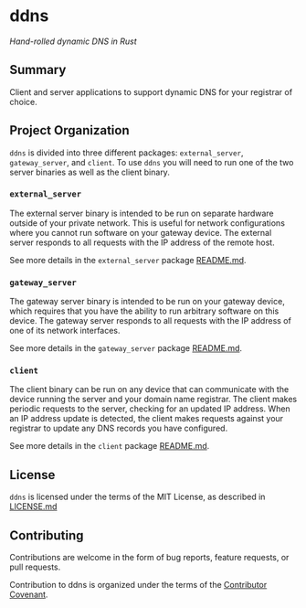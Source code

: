 # ddns

*Hand-rolled dynamic DNS in Rust*

## Summary

Client and server applications to support dynamic DNS for your registrar of
choice.

## Project Organization

`ddns` is divided into three different packages: `external_server`,
`gateway_server`, and `client`. To use `ddns` you will need to run one of the
two server binaries as well as the client binary.

### `external_server`

The external server binary is intended to be run on separate hardware outside of
your private network. This is useful for network configurations where you cannot
run software on your gateway device. The external server responds to all
requests with the IP address of the remote host.

See more details in the `external_server` package
[README.md](external_server/README.md).

### `gateway_server`

The gateway server binary is intended to be run on your gateway device, which
requires that you have the ability to run arbitrary software on this device. The
gateway server responds to all requests with the IP address of one of its
network interfaces.

See more details in the `gateway_server` package
[README.md](gateway_server/README.md).

### `client`

The client binary can be run on any device that can communicate with the device
running the server and your domain name registrar. The client makes periodic
requests to the server, checking for an updated IP address. When an IP address
update is detected, the client makes requests against your registrar to update
any DNS records you have configured.

See more details in the `client` package
[README.md](client/README.md).

## License

`ddns` is licensed under the terms of the MIT License, as described in
[LICENSE.md](LICENSE.md)

## Contributing

Contributions are welcome in the form of bug reports, feature requests, or pull
requests.

Contribution to ddns is organized under the terms of the [Contributor
Covenant](CONTRIBUTOR_COVENANT.md).

